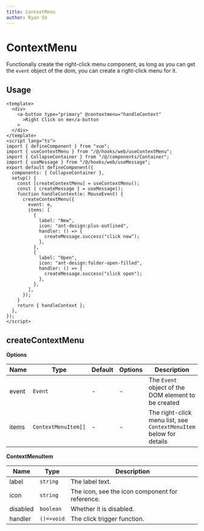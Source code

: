 ```yaml
---
title: ContextMenu
author: Ryan SU
---
```


# ContextMenu

Functionally create the right-click menu component, as long as you can get the `event` object of the dom, you can create a right-click menu for it.

## Usage

```vue
<template>
  <div>
    <a-button type="primary" @contextmenu="handleContext"
      >Right Click on me</a-button
    >
  </div>
</template>
<script lang="ts">
import { defineComponent } from "vue";
import { useContextMenu } from "/@/hooks/web/useContextMenu";
import { CollapseContainer } from "/@/components/Container";
import { useMessage } from "/@/hooks/web/useMessage";
export default defineComponent({
  components: { CollapseContainer },
  setup() {
    const [createContextMenu] = useContextMenu();
    const { createMessage } = useMessage();
    function handleContext(e: MouseEvent) {
      createContextMenu({
        event: e,
        items: [
          {
            label: "New",
            icon: "ant-design:plus-outlined",
            handler: () => {
              createMessage.success("click new");
            },
          },
          {
            label: "Open",
            icon: "ant-design:folder-open-filled",
            handler: () => {
              createMessage.success("click open");
            },
          },
        ],
      });
    }
    return { handleContext };
  },
});
</script>
```

## createContextMenu

**Options**

| Name  | Type                | Default | Options | Description                                                        |
| ----- | ------------------- | ------- | ------- | ------------------------------------------------------------------ |
| event | `Event`             | -       | -       | The `Event` object of the DOM element to be created                |
| items | `ContextMenuItem[]` | -       | -       | The right-click menu list, see `ContextMenuItem` below for details |

**ContextMenuItem**

| Name     | Type       | Description                                     |
| -------- | ---------- | ----------------------------------------------- |
| label    | `string`   | The label text.                                 |
| icon     | `string`   | The icon, see the icon component for reference. |
| disabled | `boolean`  | Whether it is disabled.                         |
| handler  | `()=>void` | The click trigger function.                     |
